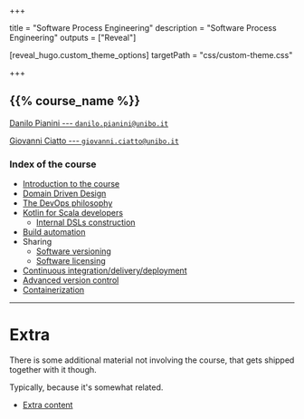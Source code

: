 
+++

title = "Software Process Engineering"
description = "Software Process Engineering"
outputs = ["Reveal"]

[reveal_hugo.custom_theme_options]
targetPath = "css/custom-theme.css"

+++

## {{% course_name %}}

[Danilo Pianini --- `danilo.pianini@unibo.it`](mailto:danilo.pianini@unibo.it)

[Giovanni Ciatto --- `giovanni.ciatto@unibo.it`](mailto:giovanni.ciatto@unibo.it)

### Index of the course

* [Introduction to the course](00-intro)
* [Domain Driven Design](10-ddd)
* [The DevOps philosophy](01-devops-intro)
* [Kotlin for Scala developers](02-kotlin)
  * [Internal DSLs construction](03-internal-dsls)
* [Build automation](04-build-automation)
* Sharing
  * [Software versioning](05-version-selection)
  * [Software licensing](06-licenses)
* [Continuous integration/delivery/deployment](07-ci)
* [Advanced version control](08-advanced-git)
* [Containerization](09-containerization)

---

# Extra

There is some additional material not involving the course, that gets shipped together with it though.

Typically, because it's somewhat related.

* [Extra content](extra)

